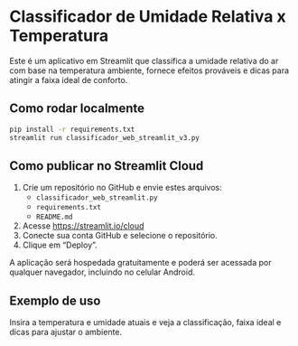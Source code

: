 # Classificador de Umidade Relativa x Temperatura

Este é um aplicativo em Streamlit que classifica a umidade relativa do ar com base na temperatura ambiente, fornece efeitos prováveis e dicas para atingir a faixa ideal de conforto.

## Como rodar localmente

```bash
pip install -r requirements.txt
streamlit run classificador_web_streamlit_v3.py
```

## Como publicar no Streamlit Cloud

1. Crie um repositório no GitHub e envie estes arquivos:
   - `classificador_web_streamlit.py`
   - `requirements.txt`
   - `README.md`
2. Acesse https://streamlit.io/cloud
3. Conecte sua conta GitHub e selecione o repositório.
4. Clique em “Deploy”.

A aplicação será hospedada gratuitamente e poderá ser acessada por qualquer navegador, incluindo no celular Android.

## Exemplo de uso

Insira a temperatura e umidade atuais e veja a classificação, faixa ideal e dicas para ajustar o ambiente.
